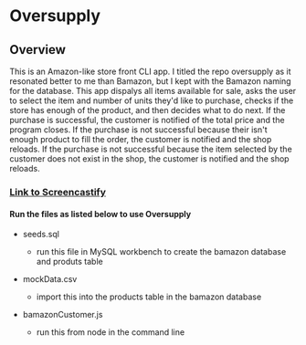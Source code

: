 # Oversupply

## Overview
This is an Amazon-like store front CLI app. I titled the repo oversupply as it resonated better to me than Bamazon, but I kept with the Bamazon naming for the database. This app dispalys all items available for sale, asks the user to select the item and number of units they'd like to purchase, checks if the store has enough of the product, and then decides what to do next. If the purchase is successful, the customer is notified of the total price and the program closes. If the purchase is not successful because their isn't enough product to fill the order, the customer is notified and the shop reloads. If the purchase is not successful because the item selected by the customer does not exist in the shop, the customer is notified and the shop reloads.

### [Link to Screencastify](https://drive.google.com/file/d/1KcddaCs1S0VcMTcHJiC1PseTmLm1GbHh/view?usp=sharing)

#### Run the files as listed below to use Oversupply
* seeds.sql
  * run this file in MySQL workbench to create the bamazon database and produts table
  
* mockData.csv
  * import this into the products table in the bamazon database

* bamazonCustomer.js
  * run this from node in the command line